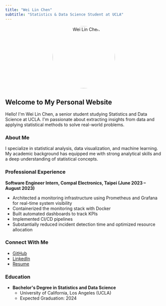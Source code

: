 ```yaml
---
title: "Wei Lin Chen"
subtitle: "Statistics & Data Science Student at UCLA"
---
```


<div style="text-align: center; margin-bottom: 2rem;">
  <img src="/img/profile.jpg" alt="Wei Lin Chen" style="border-radius: 50%; width: 200px; height: 200px; object-fit: cover;">
</div>

## Welcome to My Personal Website

Hello! I'm Wei Lin Chen, a senior student studying Statistics and Data Science at UCLA. I'm passionate about extracting insights from data and applying statistical methods to solve real-world problems.

### About Me

I specialize in statistical analysis, data visualization, and machine learning. My academic background has equipped me with strong analytical skills and a deep understanding of statistical concepts.

### Professional Experience

**Software Engineer Intern, Compal Electronics, Taipei (June 2023 – August 2023)**
- Architected a monitoring infrastructure using Prometheus and Grafana for real-time system visibility
- Containerized the monitoring stack with Docker
- Built automated dashboards to track KPIs
- Implemented CI/CD pipelines
- Substantially reduced incident detection time and optimized resource allocation

### Connect With Me

- [GitHub](https://github.com/williamGts)
- [LinkedIn](https://www.linkedin.com/in/wei-lin-chen-685259346)
- [Resume](/Resume_UCB.pdf)

### Education

- **Bachelor's Degree in Statistics and Data Science**
  - University of California, Los Angeles (UCLA)
  - Expected Graduation: 2024 
